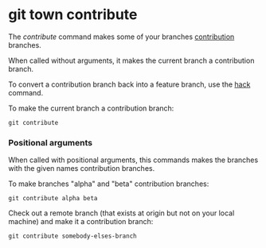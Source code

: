 # git town contribute

The _contribute_ command makes some of your branches
[contribution](../branch-types.md#contribution-branches) branches.

When called without arguments, it makes the current branch a contribution
branch.

To convert a contribution branch back into a feature branch, use the
[hack](hack.md) command.

To make the current branch a contribution branch:

```fish
git contribute
```

### Positional arguments

When called with positional arguments, this commands makes the branches with the
given names contribution branches.

To make branches "alpha" and "beta" contribution branches:

```fish
git contribute alpha beta
```

Check out a remote branch (that exists at origin but not on your local machine)
and make it a contribution branch:

```fish
git contribute somebody-elses-branch
```
